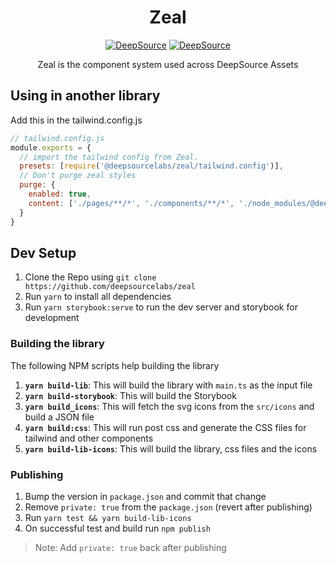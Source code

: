 <div align="center">

# Zeal

[![DeepSource](https://deepsource.io/gh/deepsourcelabs/zeal.svg/?label=active+issues&show_trend=true&token=JIW55GPf1_QuPsjkJSkhKBct)](https://deepsource.io/gh/deepsourcelabs/zeal/?ref=repository-badge) [![DeepSource](https://deepsource.io/gh/deepsourcelabs/zeal.svg/?label=resolved+issues&show_trend=true&token=JIW55GPf1_QuPsjkJSkhKBct)](https://deepsource.io/gh/deepsourcelabs/zeal/?ref=repository-badge)

  <p>Zeal is the component system used across DeepSource Assets</p>

</div>

## Using in another library

Add this in the tailwind.config.js

```javascript
// tailwind.config.js
module.exports = {
  // import the tailwind config from Zeal.
  presets: [require('@deepsourcelabs/zeal/tailwind.config')],
  // Don't purge zeal styles
  purge: {
    enabled: true,
    content: ['./pages/**/*', './components/**/*', './node_modules/@deepsourcelabs/**/*.vue']
  }
}
```

## Dev Setup

1. Clone the Repo using `git clone https://github.com/deepsourcelabs/zeal`
2. Run `yarn` to install all dependencies
3. Run `yarn storybook:serve` to run the dev server and storybook for development

### Building the library

The following NPM scripts help building the library

1. **`yarn build-lib`**: This will build the library with `main.ts` as the input file
2. **`yarn build-storybook`**: This will build the Storybook
3. **`yarn build_icons`**: This will fetch the svg icons from the `src/icons` and build a JSON file
4. **`yarn build:css`**: This will run post css and generate the CSS files for tailwind and other components
5. **`yarn build-lib-icons`**: This will build the library, css files and the icons

### Publishing

1. Bump the version in `package.json` and commit that change
2. Remove `private: true` from the `package.json` (revert after publishing)
3. Run `yarn test && yarn build-lib-icons`
4. On successful test and build run `npm publish`

> Note: Add `private: true` back after publishing
